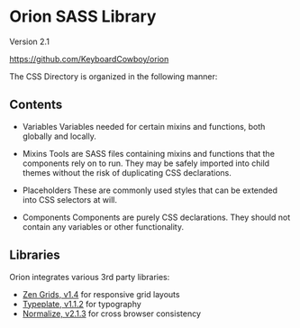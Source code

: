 # Orion SASS Library
Version 2.1

https://github.com/KeyboardCowboy/orion

The CSS Directory is organized in the following manner:

## Contents

- Variables
  Variables needed for certain mixins and functions, both globally and locally.

- Mixins
  Tools are SASS files containing mixins and functions that the
  components rely on to run.  They may be safely imported into child themes
  without the risk of duplicating CSS declarations.

- Placeholders
  These are commonly used styles that can be extended into CSS selectors at will.

- Components
  Components are purely CSS declarations.  They should not contain any variables
  or other functionality.

## Libraries
Orion integrates various 3rd party libraries:

- [Zen Grids, v1.4](http://zengrids.com/) for responsive grid layouts
- [Typeplate, v1.1.2](http://typeplate.com/) for typography
- [Normalize, v2.1.3](http://necolas.github.io/normalize.css/) for cross browser consistency
